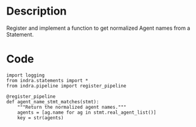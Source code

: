 # Description
Register and implement a function to get normalized Agent names from a Statement.

# Code
```
import logging
from indra.statements import *
from indra.pipeline import register_pipeline

@register_pipeline
def agent_name_stmt_matches(stmt):
    """Return the normalized agent names."""
    agents = [ag.name for ag in stmt.real_agent_list()]
    key = str(agents)

```

